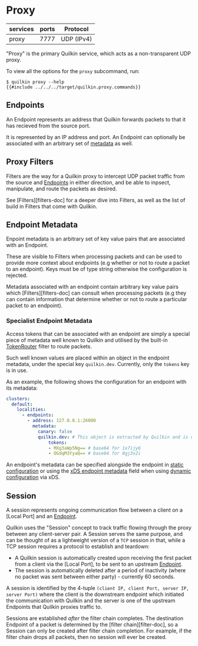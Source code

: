 # Proxy

| services | ports | Protocol |
|----------|-------|-----------|
| proxy | 7777 | UDP (IPv4) |

"Proxy" is the primary Quilkin service, which acts as a non-transparent UDP
proxy.

To view all the options for the `proxy` subcommand, run: 

```shell
$ quilkin proxy --help
{{#include ../../../target/quilkin.proxy.commands}}
```

## Endpoints

An Endpoint represents an address that Quilkin forwards packets to that it has recieved from the 
source port.

It is represented by an IP address and port. An Endpoint can optionally be associated with an arbitrary set of 
[metadata](#endpoint-metadata) as well.

## Proxy Filters

Filters are the way for a Quilkin proxy to intercept UDP packet traffic from the
source and [Endpoints][Endpoint] in either direction, and be able to inpsect,
manipulate, and route the packets as desired. 

See [Filters][filters-doc]  for a deeper dive into Filters, as well as the list of build in Filters that come with 
Quilkin.

## Endpoint Metadata

Enpoint metadata is an arbitrary set of key value pairs that are associated with an Endpoint.

These are visible to Filters when processing packets and can be used to provide more context about endpoints (e.g 
whether or not to route a packet to an endpoint). Keys must be of type string otherwise the configuration is rejected.

Metadata associated with an endpoint contain arbitrary key value pairs which [Filters][filters-doc] can consult when processing packets (e.g they can contain information that determine whether or not to route a particular packet to an endpoint).

### Specialist Endpoint Metadata

Access tokens that can be associated with an endpoint are simply a special piece of metadata well known to Quilkin 
and utilised by the built-in [TokenRouter] filter to route packets.

Such well known values are placed within an object in the endpoint metadata, under the special key `quilkin.dev`. 
Currently, only the `tokens` key is in use.

As an example, the following shows the configuration for an endpoint with its metadata:
```yaml
clusters:
  default:
    localities:
      - endpoints:
        - address: 127.0.0.1:26000
          metadata:
            canary: false
            quilkin.dev: # This object is extracted by Quilkin and is usually reserved for built-in features
                tokens:
                - MXg3aWp5Ng== # base64 for 1x7ijy6
                - OGdqM3YyaQ== # base64 for 8gj3v2i
```

An endpoint's metadata can be specified alongside the endpoint in [static configuration][file-configuration] or using the [xDS endpoint metadata][xds-endpoint-metadata] field when using [dynamic configuration][dynamic-configuration-doc] via xDS.

## Session

A session represents ongoing communication flow between a client on a [Local Port] and an [Endpoint].

Quilkin uses the "Session" concept to track traffic flowing through the proxy between any client-server pair. A
Session serves the same purpose, and can be thought of as a lightweight version of a `TCP` session in that, while a
TCP session requires a protocol to establish and teardown:

- A Quilkin session is automatically created upon receiving the first packet from a client via the [Local Port], to be 
  sent to an upstream [Endpoint].
- The session is automatically deleted after a period of inactivity (where no packet was sent between either 
  party) - currently 60 seconds.

A session is identified by the 4-tuple `(client IP, client Port, server IP, server Port)` where the client is the 
downstream endpoint which initiated the communication with Quilkin and the server is one of the upstream Endpoints 
that Quilkin proxies traffic to.

Sessions are established *after* the filter chain completes. The destination Endpoint of a packet is determined by 
the [filter chain][filter-doc], so a Session can only be created after filter chain completion. For example, if the 
filter chain drops all packets, then no session will ever be created.

[Endpoint]: #endpoints
[file-configuration]: ../deployment/configuration.md
[xds-endpoint-metadata]: https://www.envoyproxy.io/docs/envoy/latest/api-v3/config/endpoint/v3/endpoint_components.proto#envoy-v3-api-field-config-endpoint-v3-lbendpoint-metadata
[dynamic-configuration-doc]: ./xds.md
[TokenRouter]: ./proxy/filters/token_router.md
